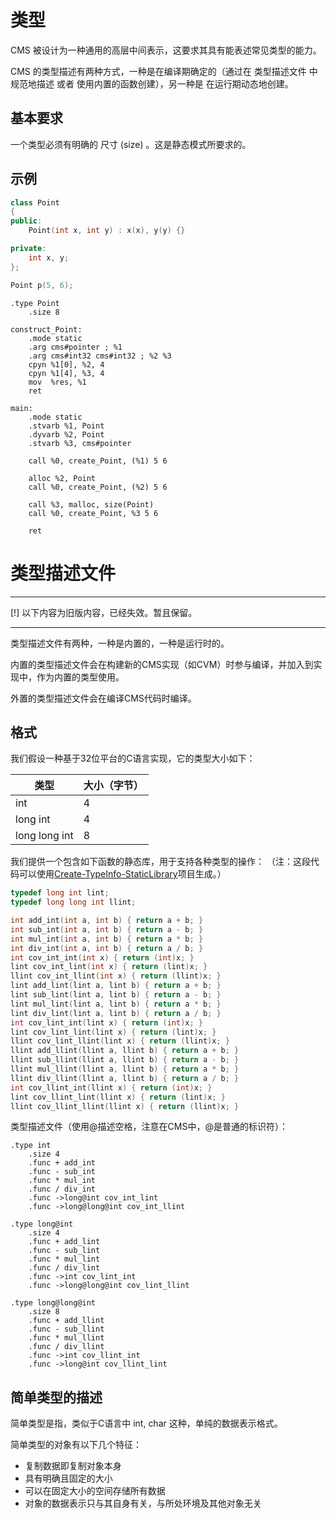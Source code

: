 # 类型

CMS 被设计为一种通用的高层中间表示，这要求其具有能表述常见类型的能力。

CMS 的类型描述有两种方式，一种是在编译期确定的（通过在 类型描述文件 中规范地描述 或者 使用内置的函数创建），另一种是 在运行期动态地创建。

## 基本要求

一个类型必须有明确的 尺寸 (size) 。这是静态模式所要求的。

## 示例

```cpp
class Point
{
public:
    Point(int x, int y) : x(x), y(y) {}

private:
    int x, y;
};

Point p(5, 6);
```

```
.type Point
    .size 8

construct_Point:
    .mode static
    .arg cms#pointer ; %1
    .arg cms#int32 cms#int32 ; %2 %3
    cpyn %1[0], %2, 4
    cpyn %1[4], %3, 4
    mov  %res, %1
    ret

main:
    .mode static
    .stvarb %1, Point
    .dyvarb %2, Point
    .stvarb %3, cms#pointer
    
    call %0, create_Point, (%1) 5 6

    alloc %2, Point
    call %0, create_Point, (%2) 5 6

    call %3, malloc, size(Point)
    call %0, create_Point, %3 5 6

    ret
```

# 类型描述文件

---

[!] 以下内容为旧版内容，已经失效。暂且保留。

---

类型描述文件有两种，一种是内置的，一种是运行时的。

内置的类型描述文件会在构建新的CMS实现（如CVM）时参与编译，并加入到实现中，作为内置的类型使用。

外置的类型描述文件会在编译CMS代码时编译。

## 格式

我们假设一种基于32位平台的C语言实现，它的类型大小如下：

类型|大小（字节）
--|--
int|4
long int|4
long long int|8

我们提供一个包含如下函数的静态库，用于支持各种类型的操作：
（注：这段代码可以使用[Create-TypeInfo-StaticLibrary](https://github.com/ChillMagic/Create-TypeInfo-StaticLibrary)项目生成。）

```c
typedef long int lint;
typedef long long int llint;

int add_int(int a, int b) { return a + b; }
int sub_int(int a, int b) { return a - b; }
int mul_int(int a, int b) { return a * b; }
int div_int(int a, int b) { return a / b; }
int cov_int_int(int x) { return (int)x; }
lint cov_int_lint(int x) { return (lint)x; }
llint cov_int_llint(int x) { return (llint)x; }
lint add_lint(lint a, lint b) { return a + b; }
lint sub_lint(lint a, lint b) { return a - b; }
lint mul_lint(lint a, lint b) { return a * b; }
lint div_lint(lint a, lint b) { return a / b; }
int cov_lint_int(lint x) { return (int)x; }
lint cov_lint_lint(lint x) { return (lint)x; }
llint cov_lint_llint(lint x) { return (llint)x; }
llint add_llint(llint a, llint b) { return a + b; }
llint sub_llint(llint a, llint b) { return a - b; }
llint mul_llint(llint a, llint b) { return a * b; }
llint div_llint(llint a, llint b) { return a / b; }
int cov_llint_int(llint x) { return (int)x; }
lint cov_llint_lint(llint x) { return (lint)x; }
llint cov_llint_llint(llint x) { return (llint)x; }
```

类型描述文件（使用@描述空格，注意在CMS中，@是普通的标识符）：

```
.type int
    .size 4
    .func + add_int
    .func - sub_int
    .func * mul_int
    .func / div_int
    .func ->long@int cov_int_lint
    .func ->long@long@int cov_int_llint

.type long@int
    .size 4
    .func + add_lint
    .func - sub_lint
    .func * mul_lint
    .func / div_lint
    .func ->int cov_lint_int
    .func ->long@long@int cov_lint_llint

.type long@long@int
    .size 8
    .func + add_llint
    .func - sub_llint
    .func * mul_llint
    .func / div_llint
    .func ->int cov_llint_int
    .func ->long@int cov_llint_lint
```

## 简单类型的描述

简单类型是指，类似于C语言中 int, char 这种，单纯的数据表示格式。

简单类型的对象有以下几个特征：

- 复制数据即复制对象本身
- 具有明确且固定的大小
- 可以在固定大小的空间存储所有数据
- 对象的数据表示只与其自身有关，与所处环境及其他对象无关


